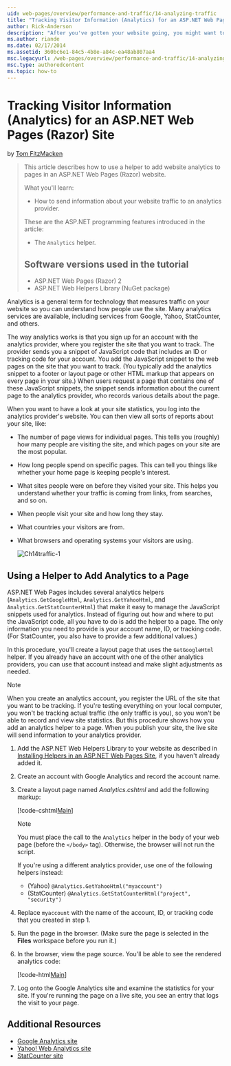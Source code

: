 ```yaml
---
uid: web-pages/overview/performance-and-traffic/14-analyzing-traffic
title: "Tracking Visitor Information (Analytics) for an ASP.NET Web Pages (Razor) Site | Microsoft Docs"
author: Rick-Anderson
description: "After you've gotten your website going, you might want to analyze your website traffic."
ms.author: riande
ms.date: 02/17/2014
ms.assetid: 360bc6e1-84c5-4b8e-a84c-ea48ab807aa4
msc.legacyurl: /web-pages/overview/performance-and-traffic/14-analyzing-traffic
msc.type: authoredcontent
ms.topic: how-to
---
```

# Tracking Visitor Information (Analytics) for an ASP.NET Web Pages (Razor) Site

by [Tom FitzMacken](https://github.com/tfitzmac)

> This article describes how to use a helper to add website analytics to pages in an ASP.NET Web Pages (Razor) website.
> 
> What you'll learn:
> 
> - How to send information about your website traffic to an analytics provider.
> 
> These are the ASP.NET programming features introduced in the article:
> 
> - The `Analytics` helper.
>   
> 
> ## Software versions used in the tutorial
> 
> 
> - ASP.NET Web Pages (Razor) 2
> - ASP.NET Web Helpers Library (NuGet package)

Analytics is a general term for technology that measures traffic on your website so you can understand how people use the site. Many analytics services are available, including services from Google, Yahoo, StatCounter, and others.

The way analytics works is that you sign up for an account with the analytics provider, where you register the site that you want to track. The provider sends you a snippet of JavaScript code that includes an ID or tracking code for your account. You add the JavaScript snippet to the web pages on the site that you want to track. (You typically add the analytics snippet to a footer or layout page or other HTML markup that appears on every page in your site.) When users request a page that contains one of these JavaScript snippets, the snippet sends information about the current page to the analytics provider, who records various details about the page.

When you want to have a look at your site statistics, you log into the analytics provider's website. You can then view all sorts of reports about your site, like:

- The number of page views for individual pages. This tells you (roughly) how many people are visiting the site, and which pages on your site are the most popular.
- How long people spend on specific pages. This can tell you things like whether your home page is keeping people's interest.
- What sites people were on before they visited your site. This helps you understand whether your traffic is coming from links, from searches, and so on.
- When people visit your site and how long they stay.
- What countries your visitors are from.
- What browsers and operating systems your visitors are using.

    ![Ch14traffic-1](14-analyzing-traffic/_static/image1.jpg)

## Using a Helper to Add Analytics to a Page

ASP.NET Web Pages includes several analytics helpers (`Analytics.GetGoogleHtml`, `Analytics.GetYahooHtml`, and `Analytics.GetStatCounterHtml`) that make it easy to manage the JavaScript snippets used for analytics. Instead of figuring out how and where to put the JavaScript code, all you have to do is add the helper to a page. The only information you need to provide is your account name, ID, or tracking code. (For StatCounter, you also have to provide a few additional values.)

In this procedure, you'll create a layout page that uses the `GetGoogleHtml` helper. If you already have an account with one of the other analytics providers, you can use that account instead and make slight adjustments as needed.

> [!NOTE]
> When you create an analytics account, you register the URL of the site that you want to be tracking. If you're testing everything on your local computer, you won't be tracking actual traffic (the only traffic is you), so you won't be able to record and view site statistics. But this procedure shows how you add an analytics helper to a page. When you publish your site, the live site will send information to your analytics provider.

1. Add the ASP.NET Web Helpers Library to your website as described in [Installing Helpers in an ASP.NET Web Pages Site](https://go.microsoft.com/fwlink/?LinkId=252372), if you haven't already added it.
2. Create an account with Google Analytics and record the account name.
3. Create a layout page named *Analytics.cshtml* and add the following markup:

    [!code-cshtml[Main](14-analyzing-traffic/samples/sample1.cshtml)]

    > [!NOTE]
    > You must place the call to the `Analytics` helper in the body of your web page (before the `</body>` tag). Otherwise, the browser will not run the script.

    If you're using a different analytics provider, use one of the following helpers instead:

    - (Yahoo) `@Analytics.GetYahooHtml("myaccount")`
    - (StatCounter) `@Analytics.GetStatCounterHtml("project", "security")`
4. Replace `myaccount` with the name of the account, ID, or tracking code that you created in step 1.
5. Run the page in the browser. (Make sure the page is selected in the **Files** workspace before you run it.)
6. In the browser, view the page source. You'll be able to see the rendered analytics code:

    [!code-html[Main](14-analyzing-traffic/samples/sample2.html)]
7. Log onto the Google Analytics site and examine the statistics for your site. If you're running the page on a live site, you see an entry that logs the visit to your page.

<a id="Additional_Resources"></a>
## Additional Resources

- [Google Analytics site](https://www.google.com/analytics/)
- [Yahoo! Web Analytics site](http://help.yahoo.com/l/us/yahoo/ywa/)
- [StatCounter site](http://statcounter.com/)

